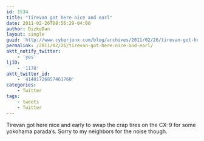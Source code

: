 ```yaml
---
id: 1534
title: "Tirevan got here nice and earl"
date: 2011-02-26T08:56:29-04:00
author: DizkoDan
layout: single
guid: 'http://www.cyberjunx.com/blog/archives/2011/02/26/tirevan-got-here-nice-and-earl/'
permalink: /2011/02/26/tirevan-got-here-nice-and-earl/
aktt_notify_twitter:
    - 'yes'
ljID:
    - '1178'
aktt_twitter_id:
    - '41481726857461760'
categories:
    - Twitter
tags:
    - tweets
    - Twitter
---
```


Tirevan got here nice and early to swap the crap tires on the CX-9 for some yokohama parada’s. Sorry to my neighbors for the noise though.